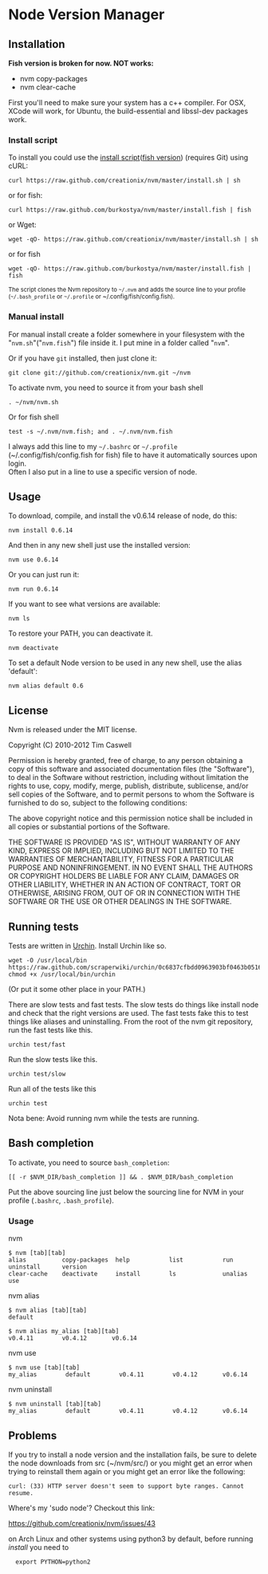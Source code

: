 # Node Version Manager

## Installation

**Fish version is broken for now. NOT works:**

* nvm copy-packages <version>
* nvm clear-cache

First you'll need to make sure your system has a c++ compiler.  For OSX, XCode will work, for Ubuntu, the build-essential and libssl-dev packages work.

### Install script

To install you could use the [install script](https://github.com/creationix/nvm/blob/master/install.sh)([fish version](https://github.com/burkostya/nvm/blob/master/install.fish)) (requires Git) using cURL:

    curl https://raw.github.com/creationix/nvm/master/install.sh | sh

or for fish:

    curl https://raw.github.com/burkostya/nvm/master/install.fish | fish

or Wget:

    wget -qO- https://raw.github.com/creationix/nvm/master/install.sh | sh
    
or for fish

    wget -qO- https://raw.github.com/burkostya/nvm/master/install.fish | fish

<sub>The script clones the Nvm repository to `~/.nvm` and adds the source line to your profile (`~/.bash_profile` or `~/.profile` or ~/.config/fish/config.fish).</sub>


### Manual install

For manual install create a folder somewhere in your filesystem with the "`nvm.sh`"("`nvm.fish`") file inside it.  I put mine in a folder called "`nvm`".

Or if you have `git` installed, then just clone it:

    git clone git://github.com/creationix/nvm.git ~/nvm

To activate nvm, you need to source it from your bash shell

    . ~/nvm/nvm.sh
    
Or for fish shell
    
    test -s ~/.nvm/nvm.fish; and . ~/.nvm/nvm.fish

I always add this line to my `~/.bashrc` or `~/.profile` (~/.config/fish/config.fish for fish) file to have it automatically sources upon login.   
Often I also put in a line to use a specific version of node.
    
## Usage

To download, compile, and install the v0.6.14 release of node, do this:

    nvm install 0.6.14

And then in any new shell just use the installed version:

    nvm use 0.6.14
    
Or you can just run it:

    nvm run 0.6.14
    
If you want to see what versions are available:

    nvm ls
    
To restore your PATH, you can deactivate it.

    nvm deactivate
    
To set a default Node version to be used in any new shell, use the alias 'default':

    nvm alias default 0.6
    
## License

Nvm is released under the MIT license.


Copyright (C) 2010-2012 Tim Caswell

Permission is hereby granted, free of charge, to any person obtaining a copy of this software and associated documentation files (the "Software"), to deal in the Software without restriction, including without limitation the rights to use, copy, modify, merge, publish, distribute, sublicense, and/or sell copies of the Software, and to permit persons to whom the Software is furnished to do so, subject to the following conditions:

The above copyright notice and this permission notice shall be included in all copies or substantial portions of the Software.

THE SOFTWARE IS PROVIDED "AS IS", WITHOUT WARRANTY OF ANY KIND, EXPRESS OR IMPLIED, INCLUDING BUT NOT LIMITED TO THE WARRANTIES OF MERCHANTABILITY, FITNESS FOR A PARTICULAR PURPOSE AND NONINFRINGEMENT. IN NO EVENT SHALL THE AUTHORS OR COPYRIGHT HOLDERS BE LIABLE FOR ANY CLAIM, DAMAGES OR OTHER LIABILITY, WHETHER IN AN ACTION OF CONTRACT, TORT OR OTHERWISE, ARISING FROM, OUT OF OR IN CONNECTION WITH THE SOFTWARE OR THE USE OR OTHER DEALINGS IN THE SOFTWARE.

## Running tests
Tests are written in [Urchin](http://www.urchin.sh). Install Urchin like so.

    wget -O /usr/local/bin https://raw.github.com/scraperwiki/urchin/0c6837cfbdd0963903bf0463b05160c2aecc22ef/urchin
    chmod +x /usr/local/bin/urchin

(Or put it some other place in your PATH.)

There are slow tests and fast tests. The slow tests do things like install node
and check that the right versions are used. The fast tests fake this to test
things like aliases and uninstalling. From the root of the nvm git repository,
run the fast tests like this.

    urchin test/fast

Run the slow tests like this.

    urchin test/slow

Run all of the tests like this

    urchin test

Nota bene: Avoid running nvm while the tests are running.

## Bash completion

To activate, you need to source `bash_completion`:

  	[[ -r $NVM_DIR/bash_completion ]] && . $NVM_DIR/bash_completion

Put the above sourcing line just below the sourcing line for NVM in your profile (`.bashrc`, `.bash_profile`).

### Usage

nvm

	$ nvm [tab][tab]
	alias          copy-packages  help           list           run            uninstall      version        
	clear-cache    deactivate     install        ls             unalias        use

nvm alias

	$ nvm alias [tab][tab]
	default

	$ nvm alias my_alias [tab][tab]
	v0.4.11        v0.4.12       v0.6.14
	
nvm use

	$ nvm use [tab][tab]
	my_alias        default        v0.4.11        v0.4.12       v0.6.14
	
nvm uninstall

	$ nvm uninstall [tab][tab]
	my_alias        default        v0.4.11        v0.4.12       v0.6.14
	
## Problems

If you try to install a node version and the installation fails, be sure to delete the node downloads from src (~/nvm/src/) or you might get an error when trying to reinstall them again or you might get an error like the following:
    
    curl: (33) HTTP server doesn't seem to support byte ranges. Cannot resume.

Where's my 'sudo node'? Checkout this link:
    
https://github.com/creationix/nvm/issues/43

on Arch Linux and other systems using python3 by default, before running *install* you need to

      export PYTHON=python2

